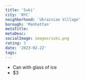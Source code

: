 ```yaml
---
title: 'Suki'
city: 'NYC'
neighborhood: 'Ukrainian Village'
borough: 'Manhattan'
metaTitle:
metaDesc:
socialImage: images/suki.png
rating: 3
date: '2023-02-22'
tags:
---
```


- Can with glass of ice
- $3
